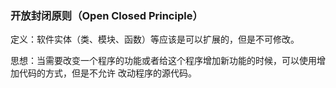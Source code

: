### 开放封闭原则（Open Closed Principle）

定义：软件实体（类、模块、函数）等应该是可以扩展的，但是不可修改。 

思想：当需要改变一个程序的功能或者给这个程序增加新功能的时候，可以使用增加代码的方式，但是不允许 改动程序的源代码。